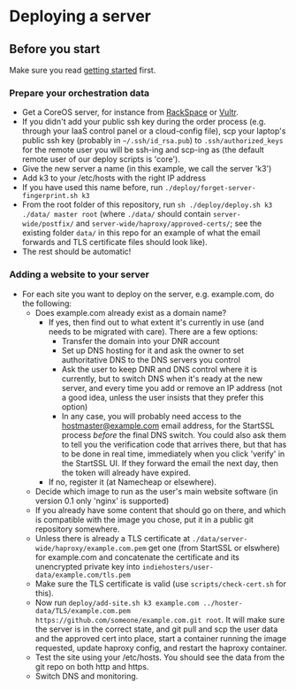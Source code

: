 # Deploying a server

## Before you start
Make sure you read [getting started](getting-started-as-a-hoster.md) first.

### Prepare your orchestration data
* Get a CoreOS server, for instance from [RackSpace](rackspace.com) or [Vultr](vultr.com).
* If you didn't add your public ssh key during the order process (e.g. through your IaaS control panel or a cloud-config file),
  scp your laptop's public ssh key (probably in `~/.ssh/id_rsa.pub`) to `.ssh/authorized_keys` for the remote user
  you will be ssh-ing and scp-ing as (the default remote user of our deploy scripts is 'core').
* Give the new server a name (in this example, we call the server 'k3')
* Add k3 to your /etc/hosts with the right IP address
* If you have used this name before, run `./deploy/forget-server-fingerprint.sh k3`
* From the root folder of this repository, run `sh ./deploy/deploy.sh k3 ./data/ master root` (where `./data/` should contain
  `server-wide/postfix/`
  and `server-wide/haproxy/approved-certs/`; see the existing folder `data/` in this repo for an example of what the email forwards and
  TLS certificate files should look like).
* The rest should be automatic!

### Adding a website to your server
* For each site you want to deploy on the server, e.g. example.com, do the following:
  * Does example.com already exist as a domain name?
    * If yes, then find out to what extent it's currently in use (and needs to be migrated with care). There are a few options:
      * Transfer the domain into your DNR account
      * Set up DNS hosting for it and ask the owner to set authoritative DNS to the DNS servers you control
      * Ask the user to keep DNR and DNS control where it is currently, but to switch DNS when it's ready at the new server, and every time
        you add or remove an IP address (not a good idea, unless the user insists that they prefer this option)
      * In any case, you will probably need access to the hostmaster@example.com email address, for the StartSSL process *before*
        the final DNS switch. You could also ask them to tell you the verification code that arrives there, but that has to be done
        in real time, immediately when you click 'verify' in the StartSSL UI. If they forward the email the next day, then the token
        will already have expired.
    * If no, register it (at Namecheap or elsewhere).
  * Decide which image to run as the user's main website software (in version 0.1 only 'nginx' is supported)
  * If you already have some content that should go on there, and which is compatible with the image you chose,
    put it in a public git repository somewhere.
  * Unless there is already a TLS certificate at `./data/server-wide/haproxy/example.com.pem` get one
    (from StartSSL or elswhere) for example.com and concatenate the certificate
    and its unencrypted private key into `indiehosters/user-data/example.com/tls.pem`
  * Make sure the TLS certificate is valid (use `scripts/check-cert.sh` for this).
  * Now run `deploy/add-site.sh k3 example.com ../hoster-data/TLS/example.com.pem https://github.com/someone/example.com.git root`.
    It will make sure the server is in the correct state, and git pull and scp the user data and the
    approved cert into place, start a container running the image requested, update haproxy config, and restart the haproxy container.
  * Test the site using your /etc/hosts. You should see the data from the git repo on both http and https.
  * Switch DNS and monitoring.
